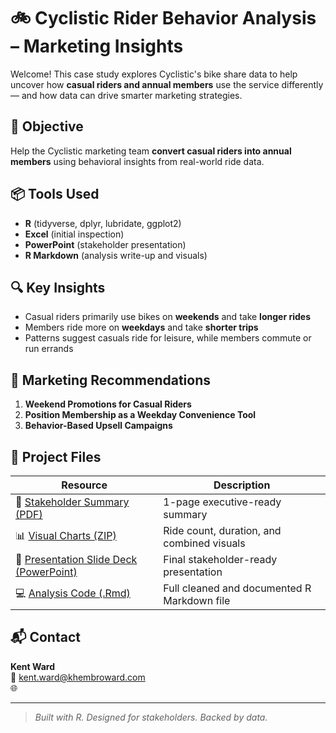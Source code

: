 # 🚲 Cyclistic Rider Behavior Analysis – Marketing Insights

Welcome! This case study explores Cyclistic's bike share data to help uncover how **casual riders and annual members** use the service differently — and how data can drive smarter marketing strategies.

## 🧠 Objective
Help the Cyclistic marketing team **convert casual riders into annual members** using behavioral insights from real-world ride data.

## 📦 Tools Used
- **R** (tidyverse, dplyr, lubridate, ggplot2)
- **Excel** (initial inspection)
- **PowerPoint** (stakeholder presentation)
- **R Markdown** (analysis write-up and visuals)

## 🔍 Key Insights
- Casual riders primarily use bikes on **weekends** and take **longer rides**
- Members ride more on **weekdays** and take **shorter trips**
- Patterns suggest casuals ride for leisure, while members commute or run errands

## 🎯 Marketing Recommendations
1. **Weekend Promotions for Casual Riders**
2. **Position Membership as a Weekday Convenience Tool**
3. **Behavior-Based Upsell Campaigns**

## 📁 Project Files

| Resource                                | Description                                      |
|----------------------------------------|--------------------------------------------------|
| 📄 [Stakeholder Summary (PDF)](https://github.com/Kent-Ward/cyclistic-case-study/raw/main/Cyclistic_Stakeholder_Summary.pdf) | 1-page executive-ready summary |
| 📊 [Visual Charts (ZIP)](https://github.com/Kent-Ward/cyclistic-case-study/raw/main/Cyclistic_Visuals.zip) | Ride count, duration, and combined visuals |
| 🎥 [Presentation Slide Deck (PowerPoint)](https://github.com/Kent-Ward/cyclistic-case-study/raw/main/Cyclistic%20Rider%20Trends%20(1).pptx) | Final stakeholder-ready presentation |
| 💻 [Analysis Code (.Rmd)](https://github.com/Kent-Ward/cyclistic-case-study/raw/main/Cyclistic_Case_Study.Rmd) | Full cleaned and documented R Markdown file |


## 📬 Contact
**Kent Ward**  
📧 kent.ward@khembroward.com  
🌐 

---
> *Built with R. Designed for stakeholders. Backed by data.*
